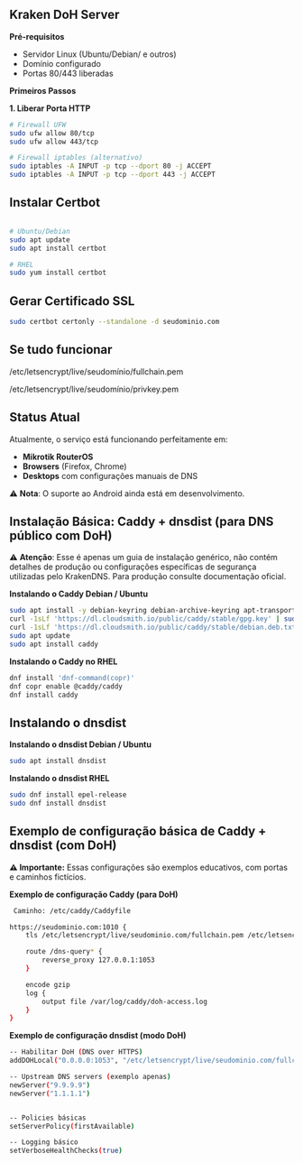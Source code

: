 ## Kraken DoH Server

**Pré-requisitos**
- Servidor Linux (Ubuntu/Debian/ e outros)
- Domínio configurado
- Portas 80/443 liberadas

**Primeiros Passos**

**1. Liberar Porta HTTP**
```bash
# Firewall UFW
sudo ufw allow 80/tcp
sudo ufw allow 443/tcp

# Firewall iptables (alternativo)  
sudo iptables -A INPUT -p tcp --dport 80 -j ACCEPT
sudo iptables -A INPUT -p tcp --dport 443 -j ACCEPT
```

## Instalar Certbot

```bash

# Ubuntu/Debian
sudo apt update
sudo apt install certbot

# RHEL
sudo yum install certbot
```

## Gerar Certificado SSL

```bash
sudo certbot certonly --standalone -d seudominio.com
```

## Se tudo funcionar

/etc/letsencrypt/live/seudomínio/fullchain.pem

/etc/letsencrypt/live/seudomínio/privkey.pem

## Status Atual

Atualmente, o serviço está funcionando perfeitamente em:
- **Mikrotik RouterOS** 
- **Browsers** (Firefox, Chrome)
- **Desktops** com configurações manuais de DNS

⚠️ **Nota**: O suporte ao Android ainda está em desenvolvimento.


## Instalação Básica: Caddy + dnsdist (para DNS público com DoH)

⚠️ **Atenção**: Esse é apenas um guia de instalação genérico, não contém detalhes de produção ou configurações específicas de segurança utilizadas pelo KrakenDNS. Para produção consulte documentação oficial.

**Instalando o Caddy Debian / Ubuntu**

```bash
sudo apt install -y debian-keyring debian-archive-keyring apt-transport-https
curl -1sLf 'https://dl.cloudsmith.io/public/caddy/stable/gpg.key' | sudo tee /etc/apt/trusted.gpg.d/caddy.asc
curl -1sLf 'https://dl.cloudsmith.io/public/caddy/stable/debian.deb.txt' | sudo tee /etc/apt/sources.list.d/caddy.list
sudo apt update
sudo apt install caddy
```

**Instalando o Caddy no RHEL**

```bash
dnf install 'dnf-command(copr)'
dnf copr enable @caddy/caddy
dnf install caddy
```

## Instalando o dnsdist

**Instalando o dnsdist Debian / Ubuntu**

```bash
sudo apt install dnsdist
```

**Instalando o dnsdist RHEL**

```bash
sudo dnf install epel-release
sudo dnf install dnsdist
```

 ## Exemplo de configuração básica de Caddy + dnsdist (com DoH)

 **⚠️ Importante:** Essas configurações são exemplos educativos, com portas e caminhos fictícios.

 **Exemplo de configuração Caddy (para DoH)**

```bash
 Caminho: /etc/caddy/Caddyfile

https://seudominio.com:1010 {
    tls /etc/letsencrypt/live/seudominio.com/fullchain.pem /etc/letsencrypt/live/seudominio.com/privkey.pem

    route /dns-query* {
        reverse_proxy 127.0.0.1:1053
    }

    encode gzip
    log {
        output file /var/log/caddy/doh-access.log
    }
}

```

**Exemplo de configuração dnsdist (modo DoH)**


```bash
-- Habilitar DoH (DNS over HTTPS)
addDOHLocal("0.0.0.0:1053", "/etc/letsencrypt/live/seudominio.com/fullchain.pem", "/etc/letsencrypt/live/seudominio.com/privkey.pem")

-- Upstream DNS servers (exemplo apenas)
newServer("9.9.9.9")
newServer("1.1.1.1")


-- Policies básicas
setServerPolicy(firstAvailable)

-- Logging básico
setVerboseHealthChecks(true)

```







